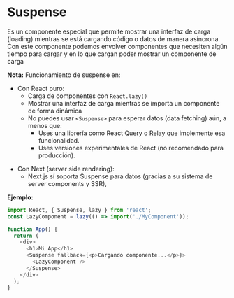 # **Suspense**

Es un componente especial que permite mostrar una interfaz de carga (loading) mientras se está cargando código o datos de manera asíncrona.
Con este componente podemos envolver componentes que necesiten algún tiempo para cargar y en lo que cargan poder mostrar un componente de carga 

**Nota:** Funcionamiento de suspense en:
* Con React puro:
	* Carga de componentes con `React.lazy()`
	- Mostrar una interfaz de carga mientras se importa un componente de forma dinámica
	- No puedes usar `<Suspense>` para esperar datos (data fetching) aún, a menos que:
		- Uses una librería como React Query o Relay que implemente esa funcionalidad.
		- Uses versiones experimentales de React (no recomendado para producción).
- Con Next (server side rendering):
	- Next.js sí soporta Suspense para datos (gracias a su sistema de server components y SSR),


**Ejemplo:**

```javascript
import React, { Suspense, lazy } from 'react';
const LazyComponent = lazy(() => import('./MyComponent'));

function App() {
  return (
    <div>
      <h1>Mi App</h1>
      <Suspense fallback={<p>Cargando componente...</p>}>
        <LazyComponent />
      </Suspense>
    </div>
  );
}
```

